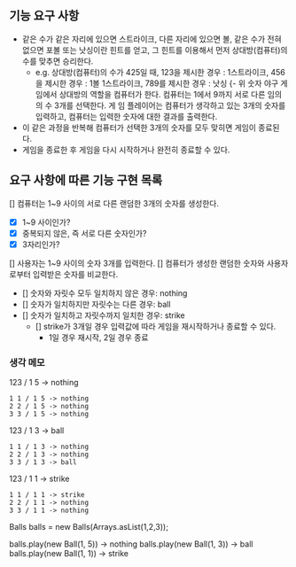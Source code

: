 ## 기능 요구 사항

- 같은 수가 같은 자리에 있으면 스트라이크, 다른 자리에 있으면 볼, 같은 수가 전혀 없으면 포볼 또는 낫싱이란 힌트를 얻고, 그 힌트를 이용해서 먼저 상대방(컴퓨터)의 수를
  맞추면 승리한다.
    - e.g. 상대방(컴퓨터)의 수가 425일 때, 123을 제시한 경우 : 1스트라이크, 456을 제시한 경우 : 1볼 1스트라이크, 789를 제시한 경우 : 낫싱 {- 위
      숫자 야구 게임에서 상대방의 역할을 컴퓨터가 한다. 컴퓨터는 1에서 9까지 서로 다른 임의의 수 3개를 선택한다. 게 임 플레이어는 컴퓨터가 생각하고 있는 3개의 숫자를
      입력하고, 컴퓨터는 입력한 숫자에 대한 결과를 출력한다.
- 이 같은 과정을 반복해 컴퓨터가 선택한 3개의 숫자를 모두 맞히면 게임이 종료된다.
- 게임을 종료한 후 게임을 다시 시작하거나 완전히 종료할 수 있다.

## 요구 사항에 따른 기능 구현 목록

[] 컴퓨터는 1~9 사이의 서로 다른 랜덤한 3개의 숫자를 생성한다.

- [x] 1~9 사이인가?
- [x] 중복되지 않은, 즉 서로 다른 숫자인가?
- [x] 3자리인가?

[] 사용자는 1~9 사이의 숫자 3개를 입력한다.
[] 컴퓨터가 생성한 랜덤한 숫자와 사용자로부터 입력받은 숫자를 비교한다.

- [] 숫자와 자릿수 모두 일치하지 않은 경우: nothing
- [] 숫자가 일치하지만 자릿수는 다른 경우: ball
- [] 숫자가 일치하고 자릿수까지 일치한 경우: strike
    - [] strike가 3개일 경우 입력값에 따라 게임을 재시작하거나 종료할 수 있다.
        - 1일 경우 재시작, 2일 경우 종료

### 생각 메모

123 / 1 5 -> nothing

    1 1 / 1 5 -> nothing 
    2 2 / 1 5 -> nothing
    3 3 / 1 5 -> nothing

123 / 1 3 -> ball

    1 1 / 1 3 -> nothing
    2 2 / 1 3 -> nothing
    3 3 / 1 3 -> ball

123 / 1 1 -> strike

    1 1 / 1 1 -> strike
    2 2 / 1 1 -> nothing
    3 3 / 1 1 -> nothing

Balls balls = new Balls(Arrays.asList(1,2,3));

balls.play(new Ball(1, 5)) -> nothing balls.play(new Ball(1, 3)) -> ball balls.play(new Ball(1, 1))
-> strike






